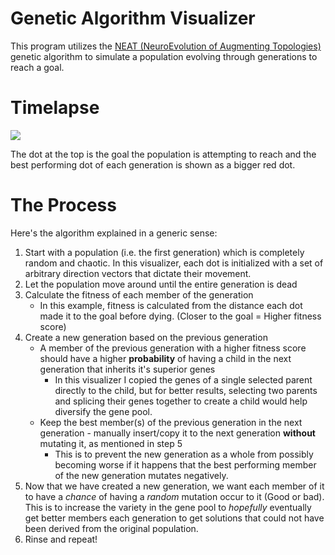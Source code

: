 # Genetic Algorithm Visualizer

This program utilizes the [NEAT (NeuroEvolution of Augmenting Topologies)](https://en.wikipedia.org/wiki/Neuroevolution_of_augmenting_topologies) genetic algorithm to simulate a population evolving through generations to reach a goal.
# Timelapse
![](https://github.com/sterling-tenn/ML-Visualizer/blob/main/imgs/timelapse.gif?raw=true)

The dot at the top is the goal the population is attempting to reach and the best performing dot of each generation is shown as a bigger red dot.
# The Process
Here's the algorithm explained in a generic sense:
 1. Start with a population (i.e. the first generation) which is completely random and chaotic. In this visualizer, each dot is initialized with a set of arbitrary direction vectors that dictate their movement.
 2. Let the population move around until the entire generation is dead
 3. Calculate the fitness of each member of the generation
	*	In this example, fitness is calculated from the distance each dot made it to the goal before dying. (Closer to the goal = Higher fitness score)
 4. Create a new generation based on the previous generation
	 *	A member of the previous generation with a higher fitness score should have a higher **probability** of having a child in the next generation that inherits it's superior genes
		 *	In this visualizer I copied the genes of a single selected parent directly to the child, but for better results, selecting two parents and splicing their genes together to create a child would help diversify the gene pool.
	 *	Keep the best member(s) of the previous generation in the next generation - manually insert/copy it to the next generation **without** mutating it, as mentioned in step 5
		 *	This is to prevent the new generation as a whole from possibly becoming worse if it happens that the best performing member of the new generation mutates negatively.
 5. Now that we have created a new generation, we want each member of it to have a *chance* of having a *random* mutation occur to it (Good or bad). This is to increase the variety in the gene pool to *hopefully* eventually get better members each generation to get solutions that could not have been derived from the original population.
 6. Rinse and repeat!
